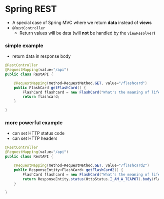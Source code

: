 # Spring REST
* A special case of Spring MVC where we return **data** instead of **views**
* `@RestController`
  * Return values will be data (will **not** be handled by the `ViewResolver`)

### simple example
* return data in response body

```java
@RestController
@RequestMapping(value="/api")
public class RestAPI {

	@RequestMapping(method=RequestMethod.GET, value="/flashcard")
	public FlashCard getFlashCard() {
		FlashCard flashcard = new FlashCard("What's the meaning of life", "42");
		return flashcard;
	}

}
```

### more powerful example
* can set HTTP status code
* can set HTTP headers

```java
@RestController
@RequestMapping(value="/api")
public class RestAPI {

	@RequestMapping(method=RequestMethod.GET, value="/flashcard2")
	public ResponseEntity<FlashCard> getFlashCard2() {
		FlashCard flashcard = new FlashCard("What's the meaning of life", "42");
		return ResponseEntity.status(HttpStatus.I_AM_A_TEAPOT).body(flashcard);
	}

}
```
